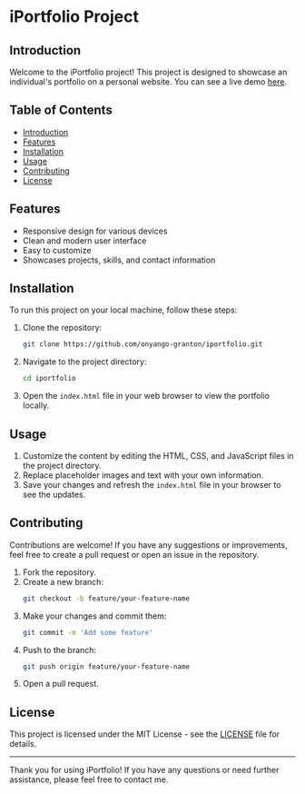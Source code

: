 # iPortfolio Project

## Introduction

Welcome to the iPortfolio project! This project is designed to showcase an individual's portfolio on a personal website. You can see a live demo [here](https://iportfoliogranton.000webhostapp.com/).

## Table of Contents

- [Introduction](#introduction)
- [Features](#features)
- [Installation](#installation)
- [Usage](#usage)
- [Contributing](#contributing)
- [License](#license)

## Features

- Responsive design for various devices
- Clean and modern user interface
- Easy to customize
- Showcases projects, skills, and contact information

## Installation

To run this project on your local machine, follow these steps:

1. Clone the repository:
    ```sh
    git clone https://github.com/onyango-granton/iportfolio.git
    ```
   
2. Navigate to the project directory:
    ```sh
    cd iportfolio
    ```

3. Open the `index.html` file in your web browser to view the portfolio locally.

## Usage

1. Customize the content by editing the HTML, CSS, and JavaScript files in the project directory.
2. Replace placeholder images and text with your own information.
3. Save your changes and refresh the `index.html` file in your browser to see the updates.

## Contributing

Contributions are welcome! If you have any suggestions or improvements, feel free to create a pull request or open an issue in the repository.

1. Fork the repository.
2. Create a new branch: 
    ```sh
    git checkout -b feature/your-feature-name
    ```
3. Make your changes and commit them:
    ```sh
    git commit -m 'Add some feature'
    ```
4. Push to the branch:
    ```sh
    git push origin feature/your-feature-name
    ```
5. Open a pull request.

## License

This project is licensed under the MIT License - see the [LICENSE](LICENSE) file for details.

---

Thank you for using iPortfolio! If you have any questions or need further assistance, please feel free to contact me.
